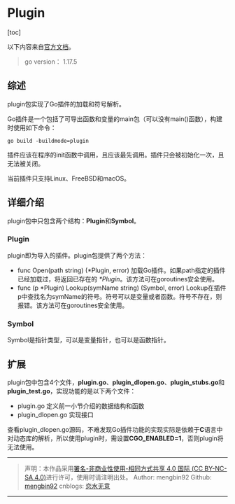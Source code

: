 # Plugin

[toc]

以下内容来自[官方文档](https://pkg.go.dev/plugin)。

> go version： 1.17.5

## 综述

plugin包实现了Go插件的加载和符号解析。

Go插件是一个包括了可导出函数和变量的main包（可以没有main()函数），构建时使用如下命令：

``` shell
go build -buildmode=plugin
```

插件应该在程序的init函数中调用，且应该最先调用。插件只会被初始化一次，且无法被关闭。

当前插件只支持Linux、FreeBSD和macOS。

## 详细介绍

plugin包中只包含两个结构：**Plugin**和**Symbol**。

### Plugin

plugin即为导入的插件。plugin包提供了两个方法：

* func Open(path string) (*Plugin, error)
  加载Go插件。如果path指定的插件已经加载过，将返回已存在的 *\*Plugin*。该方法可在goroutines安全使用。
* func (p *Plugin) Lookup(symName string) (Symbol, error)
  Lookup在插件p中查找名为symName的符号。符号可以是变量或者函数。符号不存在，则报错。该方法可在goroutines安全使用。

### Symbol

Symbol是指针类型，可以是变量指针，也可以是函数指针。

## 扩展

plugin包中包含4个文件，**plugin.go**、**plugin_dlopen.go**、**plugin_stubs.go**和**plugin_test.go**，实现功能的是以下两个文件：

* plugin.go 定义前一小节介绍的数据结构和函数
* plugin_dlopen.go 实现接口

查看plugin_dlopen.go源码，不难发现Go插件功能的实现实际是依赖于**C**语言中对动态库的解析，所以使用plugin时，需设置**CGO_ENABLED=1**，否则plugin将无法使用。  

---

> 声明：本作品采用[署名-非商业性使用-相同方式共享 4.0 国际 (CC BY-NC-SA 4.0)](https://creativecommons.org/licenses/by-nc-sa/4.0/deed.zh)进行许可，使用时请注明出处。
> Author: mengbin92
> Github: [mengbin92](https://mengbin92.github.io/)
> cnblogs: [恋水无意](https://www.cnblogs.com/lianshuiwuyi/)

---

